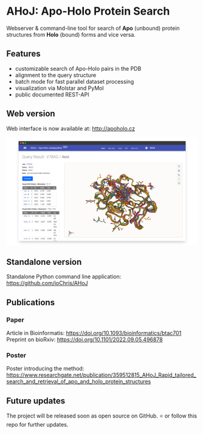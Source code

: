 # AHoJ: Apo-Holo Protein Search

Webserver & command-line tool for search of **Apo** (unbound) protein structures from **Holo** (bound) forms and vice versa.

## Features

* customizable search of Apo-Holo pairs in the PDB
* alignment to the query structure
* batch mode for fast parallel dataset processing
* visualization via Molstar and PyMol
* public documented REST-API

## Web version

Web interface is now available at: http://apoholo.cz

<p align="center">
    <img src="https://github.com/cusbg/AHoJ-project/blob/main/img/ahoj-apo-holo-protein-search-webapp-screenshot-4.png?raw=true" width="660" alt="AHoJ: Apo-Holo Protein Search Webapp Screenshot">
</p>

## Standalone version

Standalone Python command line application: https://github.com/ioChris/AHoJ

## Publications

### Paper

Article in Bioinformatis: https://doi.org/10.1093/bioinformatics/btac701
Preprint on bioRxiv: https://doi.org/10.1101/2022.09.05.496878 

### Poster

Poster introducing the method: https://www.researchgate.net/publication/359512815_AHoJ_Rapid_tailored_search_and_retrieval_of_apo_and_holo_protein_structures

## Future updates

The project will be released soon as open source on GitHub. :star: or follow this repo for further updates.
